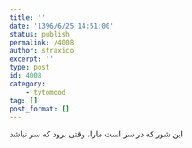 ```yaml
---
title: ''
date: '1396/6/25 14:51:00'
status: publish
permalink: /4008
author: straxico
excerpt: ''
type: post
id: 4008
category:
    - tytomood
tag: []
post_format: []
---
```

این شور که در سر است مارا، وقتی برود که سر نباشد